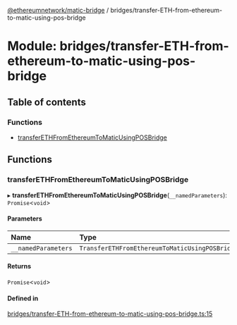 [@ethereumnetwork/matic-bridge](../README.md) / bridges/transfer-ETH-from-ethereum-to-matic-using-pos-bridge

# Module: bridges/transfer-ETH-from-ethereum-to-matic-using-pos-bridge

## Table of contents

### Functions

- [transferETHFromEthereumToMaticUsingPOSBridge](bridges_transfer_ETH_from_ethereum_to_matic_using_pos_bridge.md#transferethfromethereumtomaticusingposbridge)

## Functions

### transferETHFromEthereumToMaticUsingPOSBridge

▸ **transferETHFromEthereumToMaticUsingPOSBridge**(`__namedParameters`): `Promise`<`void`\>

#### Parameters

| Name | Type |
| :------ | :------ |
| `__namedParameters` | `TransferETHFromEthereumToMaticUsingPOSBridge` |

#### Returns

`Promise`<`void`\>

#### Defined in

[bridges/transfer-ETH-from-ethereum-to-matic-using-pos-bridge.ts:15](https://github.com/KedziaPawel/matic-bridge/blob/27282fc/src/bridges/transfer-ETH-from-ethereum-to-matic-using-pos-bridge.ts#L15)
